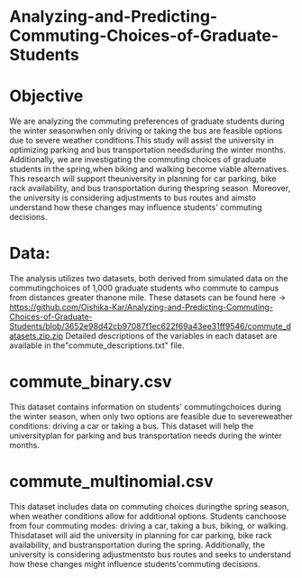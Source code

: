 # Analyzing-and-Predicting-Commuting-Choices-of-Graduate-Students

# Objective
We are analyzing the commuting preferences of graduate students during the winter seasonwhen only driving or taking the bus are feasible options due to severe weather conditions.This study will assist the university in optimizing parking and bus transportation needsduring the winter months.
Additionally, we are investigating the commuting choices of graduate students in the spring,when biking and walking become viable alternatives. This research will support theuniversity in planning for car parking, bike rack availability, and bus transportation during thespring season. Moreover, the university is considering adjustments to bus routes and aimsto understand how these changes may influence students' commuting decisions.

# Data:
The analysis utilizes two datasets, both derived from simulated data on the commutingchoices of 1,000 graduate students who commute to campus from distances greater thanone mile. These datasets can be found here -> https://github.com/Oishika-Kar/Analyzing-and-Predicting-Commuting-Choices-of-Graduate-Students/blob/3652e98d42cb97087f1ec622f69a43ee31ff9546/commute_datasets.zip.zip
Detailed descriptions of the variables in each dataset are available in the"commute_descriptions.txt" file.
# commute_binary.csv
This dataset contains information on students' commutingchoices during the winter season, when only two options are feasible due to severeweather conditions: driving a car or taking a bus. This dataset will help the universityplan for parking and bus transportation needs during the winter months.


# commute_multinomial.csv
This dataset includes data on commuting choices duringthe spring season, when weather conditions allow for additional options. Students canchoose from four commuting modes: driving a car, taking a bus, biking, or walking. Thisdataset will aid the university in planning for car parking, bike rack availability, and bustransportation during the spring. Additionally, the university is considering adjustmentsto bus routes and seeks to understand how these changes might influence students'commuting decisions.
